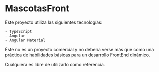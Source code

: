 # MascotasFront

Este proyecto utiliza las siguientes tecnologías:

    - TypeScript
    - Angular
    - Angular Material

Éste no es un proyecto comercial y no debería verse más que como una práctica de habilidades básicas para un desarrollo FrontEnd dinámico.

Cualquiera es libre de utilizarlo como referencia.
